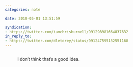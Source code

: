 ```yaml
---
categories: note

date: 2018-05-01 13:51:59

syndication:
- https://twitter.com/iamchrisburnell/991298981664837632
in_reply_to:
- https://twitter.com/dletorey/status/991247595132551168
---
```


<figure>
    <a href="https://video.twimg.com/tweet_video/Da_r7YnX0AAgxR9.mp4" rel="external"><img src="https://pbs.twimg.com/media/DcHNKxIWkAAOtnP.png" alt=""></a>
    <figcaption>
        <p>I don’t think that’s a good idea.</p>
    </figcaption>
</figure>
